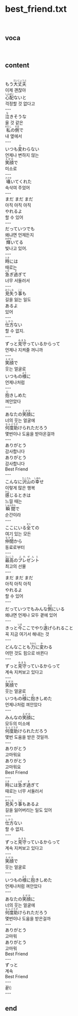 <h1>best_friend.txt</h1><br>
<h2>voca</h2><br>
<h2>content</h2><br>
もう<Ruby><rb>大丈夫</rb><rt>だいじょうぶ</rt></Ruby><br>
이제 괜찮아<br>
<Ruby><rb>心配</rb><rt>しんぱい</rt></Ruby>ないと<br>
걱정할 것 없다고<br>
---<br>
<Ruby><rb>泣</rb><rt>な</rt></Ruby>きそうな<br>
울 것 같은<br>
<Ruby><rb>私</rb><rt>わたし</rt></Ruby>の<Ruby><rb>側</rb><rt>そば</rt></Ruby>で<br>
내 옆에서<br>
---<br>
いつも<Ruby><rb>変</rb><rt>か</rt></Ruby>わらない<br>
언제나 변하지 않는<br>
<Ruby><rb>笑顔</rb><rt>えがお</rt></Ruby>で<br>
미소로<br>
---<br>
<Ruby><rb>囁</rb><rt>ささや</rt></Ruby>いてくれた<br>
속삭여 주었어<br>
---<br>
まだ まだ まだ<br>
아직 아직 아직<br>
やれるよ<br>
할 수 있어<br>
---<br>
だっていつでも<br>
왜냐면 언제든지<br>
<Ruby><rb>輝</rb><rt>かがや</rt></Ruby>いてる<br>
빛나고 있어.<br>
---<br>
<Ruby><rb>時</rb><rt>とき</rt></Ruby>には<br>
때로는<br>
<Ruby><rb>急</rb><rt>いそ</rt></Ruby>ぎ<Ruby><rb>過</rb><rt>す</rt></Ruby>ぎて<br>
너무 서둘러서<br>
---<br>
<Ruby><rb>見失</rb><rt>みうしな</rt></Ruby>う<Ruby><rb>事</rb><rt>こと</rt></Ruby>も<br>
길을 잃는 일도<br>
あるよ<br>
있어<br>
---<br>
<Ruby><rb>仕方</rb><rt>しかた</rt></Ruby>ない<br>
할 수 없지.<br>
---<br>
ずっと<Ruby><rb>見守</rb><rt>みまも</rt></Ruby>っているからって<br>
언제나 지켜줄 꺼니까<br>
---<br>
<Ruby><rb>笑顔</rb><rt>えがお</rt></Ruby>で<br>
웃는 얼굴로<br>
いつもの<Ruby><rb>様</rb><rt>よう</rt></Ruby>に<br>
언제나처럼<br>
---<br>
<Ruby><rb>抱</rb><rt>だ</rt></Ruby>きしめた<br>
껴안았다<br>
---<br>
あなたの<Ruby><rb>笑顔</rb><rt>えがお</rt></Ruby>に<br>
너의 웃는 얼굴에<br>
<Ruby><rb>何度</rb><rt>なんど</rt></Ruby><Ruby><rb>助</rb><rt>たす</rt></Ruby>けられただろう<br>
몇번이나 도움을 받아온걸까<br>
---<br>
ありがとう<br>
감사합니다<br>
ありがとう<br>
감사합니다<br>
Best Friend<br>
---<br>
こんなに<Ruby><rb>沢山</rb><rt>たくさん</rt></Ruby>の<Ruby><rb>幸</rb><rt>しあわ</rt></Ruby>せ<br>
이렇게 많은 행복<br>
<Ruby><rb>感</rb><rt>かん</rt></Ruby>じるときは<br>
느낄 때는<br>
<Ruby><rb>瞬間</rb><rt>しゅんかん</rt></Ruby>で<br>
순간이라<br>
---<br>
ここにいる<Ruby><rb>全</rb><rt>すべ</rt></Ruby>ての<br>
여기 있는 모든<br>
<Ruby><rb>仲間</rb><rt>なかま</rt></Ruby>から<br>
동료로부터<br>
---<br>
<Ruby><rb>最高</rb><rt>さいこう</rt></Ruby>の<Ruby><rb>プレゼント</rb><rt>ぷれぜんと</rt></Ruby><br>
최고의 선물<br>
---<br>
まだ まだ まだ<br>
아직 아직 아직<br>
やれるよ<br>
할 수 있어<br>
---<br>
だっていつでもみんな<Ruby><rb>側</rb><rt>そば</rt></Ruby>にいる<br>
왜냐면 언제나 모두 곁에 있어<br>
---<br>
きっと<Ruby><rb>今</rb><rt>いま</rt></Ruby>ここでやり<Ruby><rb>遂</rb><rt>と</rt></Ruby>げられること<br>
꼭 지금 여기서 해내는 것<br>
---<br>
どんなことも<Ruby><rb>力</rb><rt>ちから</rt></Ruby>に<Ruby><rb>変</rb><rt>か</rt></Ruby>わる<br>
어떤 것도 힘으로 바뀐다<br>
---<br>
ずっと<Ruby><rb>見守</rb><rt>みまも</rt></Ruby>っているからって<br>
계속 지켜보고 있다고<br>
---<br>
<Ruby><rb>笑顔</rb><rt>えがお</rt></Ruby>で<br>
웃는 얼굴로<br>
いつもの<Ruby><rb>様</rb><rt>よう</rt></Ruby>に<Ruby><rb>抱</rb><rt>だ</rt></Ruby>きしめた<br>
언제나처럼 껴안았다<br>
---<br>
みんなの<Ruby><rb>笑顔</rb><rt>えがお</rt></Ruby>に<br>
모두의 미소에<br>
<Ruby><rb>何度</rb><rt>なんど</rt></Ruby><Ruby><rb>助</rb><rt>たす</rt></Ruby>けられただろう<br>
몇번 도움을 받은 것일까.<br>
---<br>
ありがとう<br>
고마워요<br>
ありがとう<br>
고마워요<br>
Best Friend<br>
---<br>
<Ruby><rb>時</rb><rt>とき</rt></Ruby>には<Ruby><rb>急</rb><rt>いそ</rt></Ruby>ぎ<Ruby><rb>過</rb><rt>す</rt></Ruby>ぎて<br>
때로는 너무 서둘러서<br>
---<br>
<Ruby><rb>見失</rb><rt>みうしな</rt></Ruby>う<Ruby><rb>事</rb><rt>こと</rt></Ruby>もあるよ<br>
길을 잃어버리는 일도 있어<br>
---<br>
<Ruby><rb>仕方</rb><rt>しかた</rt></Ruby>ない<br>
할 수 없지.<br>
---<br>
ずっと<Ruby><rb>見守</rb><rt>みまも</rt></Ruby>っているからって<br>
계속 지켜보고 있다고<br>
---<br>
<Ruby><rb>笑顔</rb><rt>えがお</rt></Ruby>で<br>
웃는 얼굴로<br>
---<br>
いつもの<Ruby><rb>様</rb><rt>よう</rt></Ruby>に<Ruby><rb>抱</rb><rt>だ</rt></Ruby>きしめた<br>
언제나처럼 껴안았다<br>
---<br>
あなたの<Ruby><rb>笑顔</rb><rt>えがお</rt></Ruby>に<br>
너의 웃는 얼굴에<br>
<Ruby><rb>何度</rb><rt>なんど</rt></Ruby><Ruby><rb>助</rb><rt>たす</rt></Ruby>けられただろう<br>
몇번이나 도움을 받은걸까<br>
---<br>
ありがとう<br>
고마워<br>
ありがとう<br>
고마워<br>
Best Friend<br>
---<br>
ずっと<br>
계속<br>
Best Friend<br>
---<br>
끝(:<br>
---<br>
<h2>end</h2><br>
